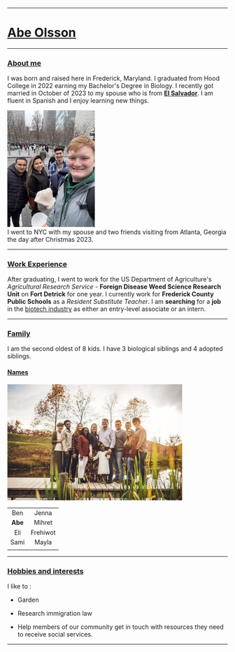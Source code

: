 ***

# <ins>**Abe Olsson**</ins>

***

### <ins>About me</ins>
I was born and raised here in Frederick, Maryland. I graduated from Hood College in 2022 earning my Bachelor's Degree in Biology. I recently got married in October of 2023 to my spouse who is from <ins>**El Salvador**</ins>. I am fluent in Spanish and I enjoy learning new things. <br>

<img src="abe_jonas.jpg" width="200">
<br> I went to NYC with my spouse and two friends visiting from Atlanta, Georgia the day after Christmas 2023. 

***

### <ins>Work Experience</ins> 
After graduating, I went to work for the US Department of Agriculture's *Agricultural Research Service* - **Foreign Disease Weed Science Research Unit** on **Fort Detrick** for one year. I currently work for **Frederick County Public Schools** as a *Resident Substitute Teacher*. I am **searching** for a **job** in the <ins>biotech industry</ins> as either an entry-level associate or an intern. 

***

### <ins>Family</ins>
I am the second oldest of 8 kids. I have 3 biological siblings and 4 adopted siblings.

#### <ins>Names</ins>

<img src="family.jpg" width="400">

|||
|:-:|:-:|
|Ben|Jenna|
|**Abe**|Mihret|
|Eli|Frehiwot|
|Sami|Mayla|
|||

***

### <ins>Hobbies and interests</ins>
I like to : 

* Garden 

* Research immigration law

* Help members of our community get in touch with resources they need to receive social services. 

***
